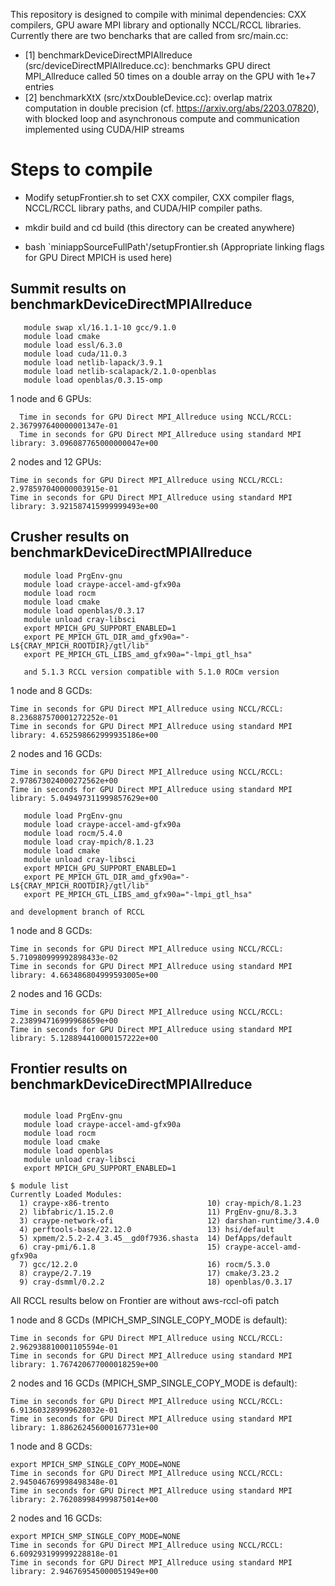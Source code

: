This repository is designed to compile with minimal dependencies:
CXX compilers, GPU aware MPI library and optionally NCCL/RCCL libraries.
Currently there are two bencharks that are called from src/main.cc:

* [1] benchmarkDeviceDirectMPIAllreduce (src/deviceDirectMPIAllreduce.cc): benchmarks GPU direct MPI\_Allreduce called 50 times 
 on a double array on the GPU with 1e+7 entries
* [2] benchmarkXtX (src/xtxDoubleDevice.cc): overlap matrix computation in double precision (cf. https://arxiv.org/abs/2203.07820), with blocked loop and asynchronous compute and communication implemented using CUDA/HIP streams 
  

Steps to compile
==========================================
* Modify setupFrontier.sh to set CXX compiler, CXX compiler flags, NCCL/RCCL library paths, and CUDA/HIP compiler paths.

* mkdir build and cd build (this directory can be created anywhere)

* bash `miniappSourceFullPath'/setupFrontier.sh  (Appropriate linking flags for GPU Direct MPICH is used here)
  
Summit results on benchmarkDeviceDirectMPIAllreduce
-------------
```
   module swap xl/16.1.1-10 gcc/9.1.0
   module load cmake
   module load essl/6.3.0
   module load cuda/11.0.3
   module load netlib-lapack/3.9.1
   module load netlib-scalapack/2.1.0-openblas
   module load openblas/0.3.15-omp
```

  1 node and 6 GPUs:
```
  Time in seconds for GPU Direct MPI_Allreduce using NCCL/RCCL: 2.367997640000001347e-01
  Time in seconds for GPU Direct MPI_Allreduce using standard MPI library: 3.096087765000000047e+00
```

  2 nodes and 12 GPUs:
```
Time in seconds for GPU Direct MPI_Allreduce using NCCL/RCCL: 2.978597040000003915e-01
Time in seconds for GPU Direct MPI_Allreduce using standard MPI library: 3.921587415999999493e+00  
```

 Crusher results on benchmarkDeviceDirectMPIAllreduce
 -------------
```
   module load PrgEnv-gnu
   module load craype-accel-amd-gfx90a
   module load rocm
   module load cmake
   module load openblas/0.3.17
   module unload cray-libsci
   export MPICH_GPU_SUPPORT_ENABLED=1
   export PE_MPICH_GTL_DIR_amd_gfx90a="-L${CRAY_MPICH_ROOTDIR}/gtl/lib"
   export PE_MPICH_GTL_LIBS_amd_gfx90a="-lmpi_gtl_hsa"
   
   and 5.1.3 RCCL version compatible with 5.1.0 ROCm version
```

  1 node and 8 GCDs:
```
Time in seconds for GPU Direct MPI_Allreduce using NCCL/RCCL: 8.236887570001272252e-01
Time in seconds for GPU Direct MPI_Allreduce using standard MPI library: 4.652598662999935186e+00  
```
  
  2 nodes and 16 GCDs:
```
Time in seconds for GPU Direct MPI_Allreduce using NCCL/RCCL: 2.978673024000272562e+00
Time in seconds for GPU Direct MPI_Allreduce using standard MPI library: 5.049497311999857629e+00
```

```
   module load PrgEnv-gnu
   module load craype-accel-amd-gfx90a
   module load rocm/5.4.0
   module load cray-mpich/8.1.23
   module load cmake
   module unload cray-libsci
   export MPICH_GPU_SUPPORT_ENABLED=1
   export PE_MPICH_GTL_DIR_amd_gfx90a="-L${CRAY_MPICH_ROOTDIR}/gtl/lib"
   export PE_MPICH_GTL_LIBS_amd_gfx90a="-lmpi_gtl_hsa"

and development branch of RCCL 
```

  1 node and 8 GCDs:
```
Time in seconds for GPU Direct MPI_Allreduce using NCCL/RCCL: 5.710980999992898433e-02
Time in seconds for GPU Direct MPI_Allreduce using standard MPI library: 4.663486804999593005e+00
```
  
  2 nodes and 16 GCDs:
```
Time in seconds for GPU Direct MPI_Allreduce using NCCL/RCCL: 2.238994716999968659e+00
Time in seconds for GPU Direct MPI_Allreduce using standard MPI library: 5.128894410000157222e+00
```  

Frontier results on benchmarkDeviceDirectMPIAllreduce
 -------------
```

   module load PrgEnv-gnu
   module load craype-accel-amd-gfx90a
   module load rocm
   module load cmake
   module load openblas
   module unload cray-libsci
   export MPICH_GPU_SUPPORT_ENABLED=1

$ module list
Currently Loaded Modules:
  1) craype-x86-trento                      10) cray-mpich/8.1.23
  2) libfabric/1.15.2.0                     11) PrgEnv-gnu/8.3.3
  3) craype-network-ofi                     12) darshan-runtime/3.4.0
  4) perftools-base/22.12.0                 13) hsi/default
  5) xpmem/2.5.2-2.4_3.45__gd0f7936.shasta  14) DefApps/default
  6) cray-pmi/6.1.8                         15) craype-accel-amd-gfx90a
  7) gcc/12.2.0                             16) rocm/5.3.0
  8) craype/2.7.19                          17) cmake/3.23.2
  9) cray-dsmml/0.2.2                       18) openblas/0.3.17

```
All RCCL results below on Frontier are without aws-rccl-ofi patch

 1 node and 8 GCDs (MPICH_SMP_SINGLE_COPY_MODE is default):
```
Time in seconds for GPU Direct MPI_Allreduce using NCCL/RCCL: 2.962938810001105594e-01
Time in seconds for GPU Direct MPI_Allreduce using standard MPI library: 1.767420677000018259e+00
```

  2 nodes and 16 GCDs (MPICH_SMP_SINGLE_COPY_MODE is default):
```
Time in seconds for GPU Direct MPI_Allreduce using NCCL/RCCL: 6.913603289999628032e-01
Time in seconds for GPU Direct MPI_Allreduce using standard MPI library: 1.886262456000167731e+00
```

  1 node and 8 GCDs:
```
export MPICH_SMP_SINGLE_COPY_MODE=NONE
Time in seconds for GPU Direct MPI_Allreduce using NCCL/RCCL: 2.945046769998498348e-01
Time in seconds for GPU Direct MPI_Allreduce using standard MPI library: 2.762089984999875014e+00
```

  2 nodes and 16 GCDs:
```
export MPICH_SMP_SINGLE_COPY_MODE=NONE
Time in seconds for GPU Direct MPI_Allreduce using NCCL/RCCL: 6.609293199999228818e-01
Time in seconds for GPU Direct MPI_Allreduce using standard MPI library: 2.946769545000051949e+00
```
